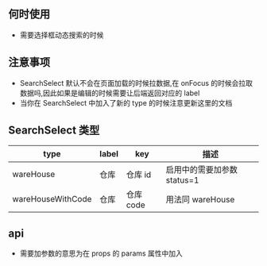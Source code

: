 ## 何时使用

- 需要选择框动态搜索的时候

## 注意事项

- SearchSelect 默认不会在页面加载的时候拉数据,在 onFocus 的时候会拉取数据吗,因此如果是编辑的时候需要让后端返回对应的 label
- 当你在 SearchSelect 中加入了新的 type 的时候注意更新这里的文档

## SearchSelect 类型

| type              | label | key       | 描述                        |
| ----------------- | ----- | --------- | --------------------------- |
| wareHouse         | 仓库  | 仓库 id   | 启用中的需要加参数 status=1 |
| wareHouseWithCode | 仓库  | 仓库 code | 用法同 wareHouse            |

## api

- 需要加参数的意思为在 props 的 params 属性中加入
